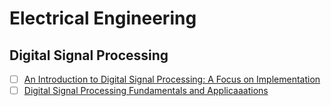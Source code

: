 # Electrical Engineering

## Digital Signal Processing

  - [ ] [An Introduction to Digital Signal Processing: A Focus on Implementation](https://www.riverpublishers.com/pdf/ebook/RP_E9788792982032.pdf)
  - [ ] [Digital Signal Processing Fundamentals and Applicaaations](https://www.academia.edu/35886765/Digital_Signal_Processing_2nd_Ed._Fundamentals_and_Applications.pdf)
